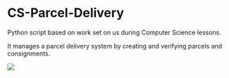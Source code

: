 # CS-Parcel-Delivery

Python script based on work set on us during Computer Science lessons.

It manages a parcel delivery system by creating and verifying parcels and consignments.

![](https://www.python.org/static/apple-touch-icon-144x144-precomposed.png)
